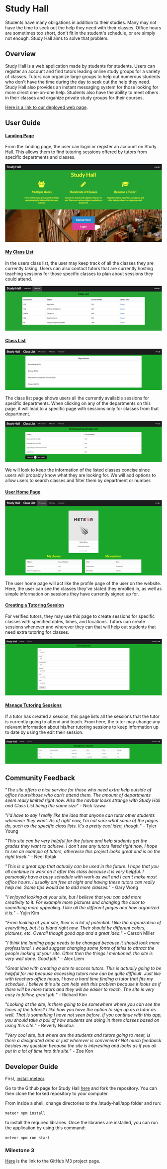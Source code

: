 # Study Hall

Students have many obligations in addition to their studies. Many may not have the time to seek out the help they need with their classes. Office hours are sometimes too short, don't fit in the student's schedule, or are simply not enough. Study Hall aims to solve that problem. 

## Overview

Study Hall is a web application made by students for students. Users can register an account and find tutors leading online study groups for a variety of classes. Tutors can organize large groups to help out numerous students who don't have the time during the day to seek out the help they need. Study Hall also provides an instant messaging system for those looking for more direct one-on-one help. Students also have the ability to meet others in their classes and organize private study groups for their courses. 

[Here is a link to our deployed web page](http://studyhall.meteorapp.com).

## User Guide

#### [Landing Page](http://studyhall.meteorapp.com/#/)

From the landing page, the user can login or register an account on Study Hall. This allows them to find tutoring sessions offered by tutors from specific departments and classes. 

<img src="doc/images/landing.png">

#### [My Class List](http://studyhall.meteorapp.com/#/list)

In the users class list, the user may keep track of all the classes they are currently taking. Users can also contact tutors that are currently hosting teaching sessions for those specific classes to plan about sessions they could attend.

<img src="doc/images/classlist.png">

#### [Class List](http://studyhall.meteorapp.com/#/ClassList)

<img src="doc/images/theclasslist.png">

The class list page shows users all the currently available sessions for specific departments. When clicking on any of the departments on this page, it will lead to a specific page with sessions only for classes from that department.

<img src="doc/images/specificclasslist.png">

We will look to keep the information of the listed classes concise since users will probably know what they are looking for. We will add options to allow users to search classes and filter them by department or number.  


#### [User Home Page](http://studyhall.meteorapp.com/#/userhome)

<img src="doc/images/userhome.png">

The user home page will act like the profile page of the user on the website. Here, the user can see the classes they've stated they enrolled in, as well as simple information on sessions they have currently signed up for.


#### [Creating a Tutoring Session](http://studyhall.meteorapp.com/#/create-session)

For verified tutors, they may use this page to create sessions for specific classes with specified dates, times, and locations. Tutors can create sessions whenever and wherever they can that will help out students that need extra tutoring for classes.

<img src="doc/images/createsession.png">


#### [Manage Tutoring Sessions](http://studyhall.meteorapp.com/#/manage-session)

If a tutor has created a session, this page lists all the sessions that the tutor is currently going to attend and teach. From here, the tutor may change any relevant information about his/her tutoring sessions to keep information up to date by using the edit their session.

<img src="doc/images/managesession.png">

## Community Feedback

"_The site offers a nice service for those who need extra help outside of office hours/those who can't attend them. The amount of departments seem really limited right now. Also the navbar looks strange with Study Hall and Class List being the same size_" - Nick Izawa

"_I'd have to say I really like the idea that anyone can tutor other students whenever they want. As of right now, I'm not sure what some of the pages do, such as the specific class lists. It's a pretty cool idea, though._" - Tyler Young

"_This site can be very helpful for the future and help students get the grades they want to achieve. I don't see any tutors listed right now, I hope to see an example of tutors, otherwise this project looks great and is on the right track._" - Neel Kotak 

"_This is a great app that actually can be used in the future. I hope that you all continue to work on it after this class because it is very helpful. I personally have a busy schedule with work as well and I can't make most office hours. I usually am free at night and having these tutors can really help me. Some tips would be to add more classes._" - Gary Wong 

"_I enjoyed looking at your site, but I believe that you can add more creativity to it. For example more pictures and changing the color to something more appealing. I like all the different pages and how organized it is._" - Yujin Kim 

"_From looking at your site, their is a lot of potential. I like the organization of everything, but it is bland right now. Their should be different colors, pictures, etc. Overall though good app and a great idea._" - Carson Miller

"_I think the landing page needs to be changed because it should look more professional. I would suggest changing some fonts of titles to attract the people looking at your site. Other then the things I mentioned, the site is very well done. Good job._" - Alex Liem

"_Great idea with creating a site to access tutors. This is actually going to be helpful for me because accessing tutors now can be quite difficult. Just like with teachers office hours, I have a hard time finding a tutor that fits my schedule. I believe this site can help with this problem because it looks as if there will be more tutors and they will be easier to reach. The site is very easy to follow, great job._" - Richard Kim 

"_Looking at the site, is there going to be somewhere where you can see the times of the tutors? I like how you have the option to sign up as a tutor as well. That is something I have not seen before. If you continue with this app, you should take a poll of how students are doing in there classes based on using this site._" - Beverly Niuatoa 

"_Very cool site, but where are the students and tutors going to meet, is there a designated area or just wherever is convenient? Not much feedback besides my question because the site is interesting and looks as if you all put in a lot of time into this site._" - Zoe Kon

## Developer Guide

First, [install meteor](https://www.meteor.com/install).

Go to the Github page for Study Hall [here](https://github.com/study-hall/study-hall) and fork the repository. You can then clone the forked repository to your computer.

From inside a shell, change directories to the /study-hall/app folder and run:

`meteor npm install`

to install the required libraries.
Once the libraries are installed, you can run the application by using this command:

`meteor npm run start`

### Milestone 3

[Here](https://github.com/study-hall/study-hall/projects/3) is the link to the GitHub M3 project page.
